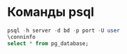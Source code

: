# Команды psql
```sql
psql -h server -d bd -p port -U user
\conninfo
select * from pg_database;
```

